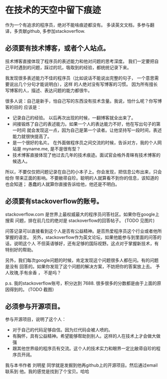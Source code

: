 # 在技术的天空中留下痕迹

作为一个有追求的程序员，绝对不能啥痕迹都没有。
多读英文文档，多参与翻译，多贡献github, 多参加stackoverflow.

## 必须要有技术博客，或者个人站点。

技术博客直接体现了程序员的表述能力和他对问题的思考深度。
我们一定要把自己平时遇到的问题，踩过的坑，吸取到的经验，都统统记录下来。

我发现很多表述能力不佳的程序员（比如说话不能说出完整的句子，
一个意思需要说出几个分句才能说明白），这样 的人绝对没有写博客的习惯。
因为所有擅长写博客的人，描述、表达问题的能力都很牛。

很多人说：自己是新手，怕自己写的东西没有技术含量。我说，怕什么呢？你写博客的目的
应该是：

- 记录自己的经验。 以后再次出现的时候，一翻博客就全出来了。
- 间接锻炼了自己的表述能力。如果一个人的表达能力不好，他在写出句子的第一时间
就会发现这一点，因为自己是第一个读者。让他坚持写一段时间，表述能力就很快提高了。
- 是一个很好的名片。 在外面做程序员之间交流的时候，告诉对方，我的个人网站是
myname.me, 是不是很有型？
- 技术博客直接体现了他过去几年的技术痕迹。面试官会格外青睐有技术博客的候选人。

所以，不要仅仅把问题记录在自己的小本子上。你会发现，把信息公布出来，只会给你
带来正面的影响。不要敝帚自珍。聪明的人就算看不到你的信息，该知道的也会知道；
愚蠢的人就算你直接告诉给他，他还是不明白。


## 必须要有stackoverflow的账号。

stackoverflow.com 是世界上最权威最大的程序员问答社区。如果你在google上搜索
问题，排在前几位的绝对是 stackoverflow的回答帖子。
(TODO 见图片)

问答记录可以直接看到这个人是否有公益精神。是否热爱程序员这个行业或者他所掌握的语言。
另外，stackoverflow作为英文论坛，如果他能参与到里面的问答的话，说明这个人
不但英语够好，还有足够的国际视野。这点对于掌握新技术，有特别好的帮助。

另外，我们每次google问题的时候，肯定发现这个问题很多人都在问。有的问题是没有
回答的。如果你发现了这个问题的解决方案，不妨把你的答案放上去。
予人玫瑰,手有余香 ， 不是吗？

p.s.
我的stackoverflow账号，积分达到 7688. 很多很多的分数都是由于上面的原因得到的。
(TODO 截图）

## 必须参与开源项目。

参与开源项目，说明了这个人：

- 对于自己的代码足够自信。因为烂代码会被人喷的。
- 有胸怀，具有公益精神。希望能够帮助到别人。这样的人在技术上才会做大做强
- 跟其他世界级的程序员有交流。这个人的技术实力和眼界一定比敝帚自珍的程序员开阔。

我与本书作者 刘明星 同学就是发掘到他再github上的开源项目。然后通过email联系到
他。我的感觉是找到了个宝贝。哈哈

